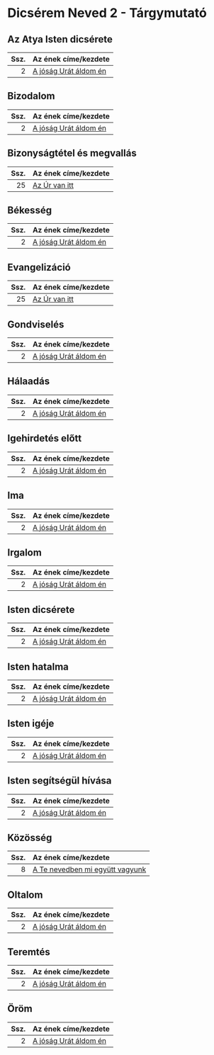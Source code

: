 # Dicsérem Neved 2 - Tárgymutató

## Az Atya Isten dicsérete

| Ssz. | Az ének címe/kezdete |
| ---: | :------------------- |
| 2 | [A jóság Urát áldom én](../../collections/zugloi_adventista_gyulekezeti_enekeskonyv/002.xml) |

## Bizodalom

| Ssz. | Az ének címe/kezdete |
| ---: | :------------------- |
| 2 | [A jóság Urát áldom én](../../collections/zugloi_adventista_gyulekezeti_enekeskonyv/002.xml) |

## Bizonyságtétel és megvallás

| Ssz. | Az ének címe/kezdete |
| ---: | :------------------- |
| 25 | [Az Úr van itt](../../collections/zugloi_adventista_gyulekezeti_enekeskonyv/025.xml) |

## Békesség

| Ssz. | Az ének címe/kezdete |
| ---: | :------------------- |
| 2 | [A jóság Urát áldom én](../../collections/zugloi_adventista_gyulekezeti_enekeskonyv/002.xml) |

## Evangelizáció

| Ssz. | Az ének címe/kezdete |
| ---: | :------------------- |
| 25 | [Az Úr van itt](../../collections/zugloi_adventista_gyulekezeti_enekeskonyv/025.xml) |

## Gondviselés

| Ssz. | Az ének címe/kezdete |
| ---: | :------------------- |
| 2 | [A jóság Urát áldom én](../../collections/zugloi_adventista_gyulekezeti_enekeskonyv/002.xml) |

## Hálaadás

| Ssz. | Az ének címe/kezdete |
| ---: | :------------------- |
| 2 | [A jóság Urát áldom én](../../collections/zugloi_adventista_gyulekezeti_enekeskonyv/002.xml) |

## Igehirdetés előtt

| Ssz. | Az ének címe/kezdete |
| ---: | :------------------- |
| 2 | [A jóság Urát áldom én](../../collections/zugloi_adventista_gyulekezeti_enekeskonyv/002.xml) |

## Ima

| Ssz. | Az ének címe/kezdete |
| ---: | :------------------- |
| 2 | [A jóság Urát áldom én](../../collections/zugloi_adventista_gyulekezeti_enekeskonyv/002.xml) |

## Irgalom

| Ssz. | Az ének címe/kezdete |
| ---: | :------------------- |
| 2 | [A jóság Urát áldom én](../../collections/zugloi_adventista_gyulekezeti_enekeskonyv/002.xml) |

## Isten dicsérete

| Ssz. | Az ének címe/kezdete |
| ---: | :------------------- |
| 2 | [A jóság Urát áldom én](../../collections/zugloi_adventista_gyulekezeti_enekeskonyv/002.xml) |

## Isten hatalma

| Ssz. | Az ének címe/kezdete |
| ---: | :------------------- |
| 2 | [A jóság Urát áldom én](../../collections/zugloi_adventista_gyulekezeti_enekeskonyv/002.xml) |

## Isten igéje

| Ssz. | Az ének címe/kezdete |
| ---: | :------------------- |
| 2 | [A jóság Urát áldom én](../../collections/zugloi_adventista_gyulekezeti_enekeskonyv/002.xml) |

## Isten segítségül hívása

| Ssz. | Az ének címe/kezdete |
| ---: | :------------------- |
| 2 | [A jóság Urát áldom én](../../collections/zugloi_adventista_gyulekezeti_enekeskonyv/002.xml) |

## Közösség

| Ssz. | Az ének címe/kezdete |
| ---: | :------------------- |
| 8 | [A Te nevedben mi együtt vagyunk](../../collections/zugloi_adventista_gyulekezeti_enekeskonyv/008.xml) |

## Oltalom

| Ssz. | Az ének címe/kezdete |
| ---: | :------------------- |
| 2 | [A jóság Urát áldom én](../../collections/zugloi_adventista_gyulekezeti_enekeskonyv/002.xml) |

## Teremtés

| Ssz. | Az ének címe/kezdete |
| ---: | :------------------- |
| 2 | [A jóság Urát áldom én](../../collections/zugloi_adventista_gyulekezeti_enekeskonyv/002.xml) |

## Öröm

| Ssz. | Az ének címe/kezdete |
| ---: | :------------------- |
| 2 | [A jóság Urát áldom én](../../collections/zugloi_adventista_gyulekezeti_enekeskonyv/002.xml) |

